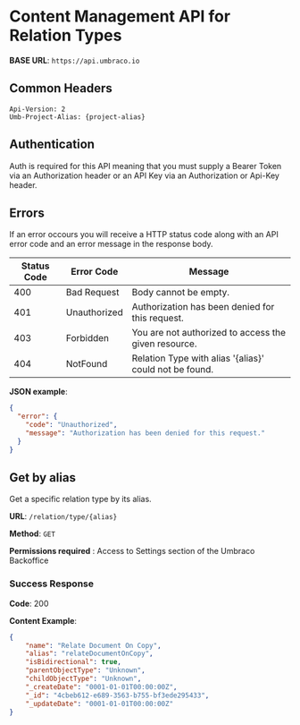 # Content Management API for Relation Types

**BASE URL**: `https://api.umbraco.io`

## Common Headers

```http
Api-Version: 2
Umb-Project-Alias: {project-alias}
```

## Authentication

Auth is required for this API meaning that you must supply a Bearer Token via an Authorization header or an API Key via an Authorization or Api-Key header.

## Errors

If an error occours you will receive a HTTP status code along with an API error code and an error message in the response body.

| Status Code | Error Code           | Message                                                                  |
| ----------- | -------------------- | ------------------------------------------------------------------------ |
| 400         | Bad Request          | Body cannot be empty.                                                    |
| 401         | Unauthorized         | Authorization has been denied for this request.                          |
| 403         | Forbidden            | You are not authorized to access the given resource.                     |
| 404         | NotFound             | Relation Type with alias '{alias}' could not be found.                   |

**JSON example**:

```json
{
  "error": {
    "code": "Unauthorized",
    "message": "Authorization has been denied for this request."
  }
}
```

## Get by alias

Get a specific relation type by its alias.

**URL**: `/relation/type/{alias}`

**Method**: `GET`

**Permissions required** : Access to Settings section of the Umbraco Backoffice

### Success Response

**Code**: 200

**Content Example**:

```json
{
    "name": "Relate Document On Copy",
    "alias": "relateDocumentOnCopy",
    "isBidirectional": true,
    "parentObjectType": "Unknown",
    "childObjectType": "Unknown",
    "_createDate": "0001-01-01T00:00:00Z",
    "_id": "4cbeb612-e689-3563-b755-bf3ede295433",
    "_updateDate": "0001-01-01T00:00:00Z"
}
```